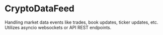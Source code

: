 # CryptoDataFeed
Handling market data events like trades, book updates, ticker updates, etc. Utilizes asyncio websockets or API REST endpoints.

